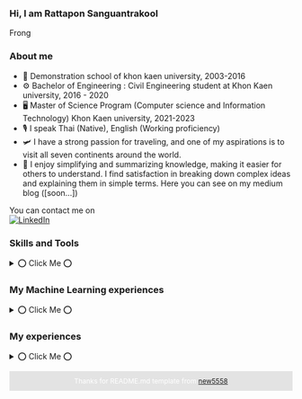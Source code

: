 ### Hi, I am Rattapon Sanguantrakool 
Frong


### About me
- 🏫 Demonstration school of khon kaen university, 2003-2016
- ⚙️ Bachelor of Engineering : Civil Engineering student at Khon Kaen university, 2016 - 2020
- 🖥️ Master of Science Program (Computer science and Information Technology) Khon Kaen university, 2021-2023
- 🎙 I speak Thai (Native), English 󠁧(Working proficiency)
- 🛩 I have a strong passion for traveling, and one of my aspirations is to visit all seven continents around the world.
- 📃 I enjoy simplifying and summarizing knowledge, making it easier for others to understand. I find satisfaction in breaking down complex ideas and explaining them in simple terms. Here you can see on my medium blog ([soon...]) 

You can contact me on  
[![LinkedIn](https://img.shields.io/badge/LinkedIn-0077B5?style=for-the-badge&logo=linkedin&logoColor=white)](https://www.linkedin.com/in/rattapon-sanguantrakool-99b509173/)

### Skills and Tools
<details>
<summary> 
⭕ Click Me ⭕
</summary>

#### Programming languages
![Python](https://img.shields.io/badge/Python-3776AB?style=for-the-badge&logo=python&logoColor=white) ![JavaScript](https://img.shields.io/badge/JavaScript-F7DF1E?style=for-the-badge&logo=javascript&logoColor=black) 
  
#### Frontend Development
![HTML](https://img.shields.io/badge/HTML-239120?style=for-the-badge&logo=html5&logoColor=white) ![CSS](https://img.shields.io/badge/CSS-239120?&style=for-the-badge&logo=css3&logoColor=white) 

#### Backend Develpment
![MongoDB](https://img.shields.io/badge/MongoDB-4EA94B?style=for-the-badge&logo=mongodb&logoColor=white) ![MySQL](https://img.shields.io/badge/MySQL-005C84?style=for-the-badge&logo=mysql&logoColor=white)

#### Machine Learning
![Keras](https://img.shields.io/badge/Keras-%23D00000.svg?style=for-the-badge&logo=Keras&logoColor=white) 	![TensorFlow](https://img.shields.io/badge/TensorFlow-%23FF6F00.svg?style=for-the-badge&logo=TensorFlow&logoColor=white) ![PyTorch](https://img.shields.io/badge/PyTorch-%23EE4C2C.svg?style=for-the-badge&logo=PyTorch&logoColor=white) ![scikit-learn](https://img.shields.io/badge/scikit--learn-%23F7931E.svg?style=for-the-badge&logo=scikit-learn&logoColor=white) ![OpenCV](https://img.shields.io/badge/OpenCV-27338e?style=for-the-badge&logo=OpenCV&logoColor=white)
  
#### Data Science
![Pandas](https://img.shields.io/badge/pandas-%23150458.svg?style=for-the-badge&logo=pandas&logoColor=white) ![NumPy](https://img.shields.io/badge/numpy-%23013243.svg?style=for-the-badge&logo=numpy&logoColor=white) 	![Plotly](https://img.shields.io/badge/Plotly-%233F4F75.svg?style=for-the-badge&logo=plotly&logoColor=white)
![Wandb](https://img.shields.io/badge/Weights_&_Biases-FFBE00?style=for-the-badge&logo=WeightsAndBiases&logoColor=white)

#### Design 
![Canva](https://img.shields.io/badge/Canva-%2300C4CC.svg?&style=for-the-badge&logo=Canva&logoColor=white) ![Figma](https://img.shields.io/badge/Figma-F24E1E?style=for-the-badge&logo=figma&logoColor=white)
</details>

### My Machine Learning experiences 
<details>
<summary> 
⭕ Click Me ⭕
</summary>

#### Computer Vision
Topic | Dataset | Description | Year | Code
------| ------- | ----------- | ---- | -----
Diabetic retinopathy classification  | DRD, APTOS, DDR, DeepDRiD, IDRiD, Messidor-2 | Image classification using hunggingface pretrained model (SwinTranV2). My master thesis at Khon Kaen university | 2022 | ..Coming soon.. [Project Repo](link)
Plant seeds detection | Competition dataset >>[Click here](https://www.kaggle.com/competitions/superai-north-seed-detection/data) | Seed dection and counting with YOLOv8 | 2023 | ..Coming soon.. [Project Repo](link)

#### Natural Language Processing
Topic | Dataset | Description | Year | Code
------| ------- | ----------- | ---- | -----
..Coming soon..  | ..Coming soon.. | ..Coming soon.. | ..Coming soon.. | ..Coming soon.. [Project Repo](link)

#### Time series
Topic | Dataset | Description | Year | Code
------| ------- | ----------- | ---- | -----
..Coming soon..  | ..Coming soon.. | ..Coming soon.. | ..Coming soon.. | ..Coming soon.. [Project Repo](link)
  
#### Tabular
Topic | Dataset | Description | Year | Code
------| ------- | ----------- | ---- | -----
Price estimation software  | THG private dataset | Estiation on procedure charge using machine learning | 2023 | ..Coming soon.. [Project Repo](link)

#### Others
Topic | Dataset | Description | Year | Code
------| ------- | ----------- | ---- | -----
..Coming soon..  | ..Coming soon.. | ..Coming soon.. | ..Coming soon.. | ..Coming soon.. [Project Repo](link)

</details>

### My experiences
<details>
<summary> 
⭕ Click Me ⭕
</summary>
  
  #### Civil Engineer
  - 🏡 Project site engineering at ASA House Co.,Ltd. Khon Kaen, 2021
  
  #### Ai Engineer
  - coming soon..

  #### Internships
  - <img src="https://s3-symbol-logo.tradingview.com/italian-thai-development--600.png" width="20" height="20"> Internship with Italian-Thai Development Public Co Ltd., 2019 
  - <img src="https://scontent.fbkk4-5.fna.fbcdn.net/v/t39.30808-6/335447706_566381908597630_5511798379302711607_n.jpg?_nc_cat=1&ccb=1-7&_nc_sid=09cbfe&_nc_eui2=AeFGTn5iS73yNCWdRP-ee1wkxc8i84xiPkzFzyLzjGI-TN4HC4x_CIBRhkAYUglC5cVDQkyBUn6wWFG0ySjEXwbC&_nc_ohc=g1Gx6RamlwoAX_zvmkG&_nc_zt=23&_nc_ht=scontent.fbkk4-5.fna&oh=00_AfCBZ9mr2QCA5z162T7RvOMhKKu6tn2czJiAUk6V99bYVw&oe=64899A16" width="20" height="20"> Internship with Pruksa Real Estate Co.,Ltd.,  Project : Create S – curve graph of construction management to project progress, 2020
  - <img src="https://scontent.fbkk4-4.fna.fbcdn.net/v/t1.6435-9/92326788_631432784101932_8364635356569534464_n.jpg?_nc_cat=109&ccb=1-7&_nc_sid=09cbfe&_nc_eui2=AeEmkFnWJSPz-gGOAyljKRdlGEGsCnjlk64YQawKeOWTrsh2QBXTsQmUmiOEbMENffvq4CMCIl5kTL5bODClgPNB&_nc_ohc=v6QTKaFdUi8AX8dP5tU&_nc_oc=AQlNSSNWtv9syll49BkWlUjm6KH3j5ycNe9WW83AG12M8iSS9lWgnPqoc6K9oQ7aAWY&_nc_ht=scontent.fbkk4-4.fna&oh=00_AfBd8_TLhD_1JUV3bxzw5AsF0M4rEfzCYTzRbUiU-IdK6A&oe=64AD1125" width="20" height="20"> Intership with Thonburi Healthcare Group Co.,Ltd. at Thonburi Bamrungmuang Hospital, Project : Price estimation software for service, 2023
  
  ![Profile Views](https://komarev.com/ghpvc/?username=FrongTH)
</details>

<div align="center">
  <p style="background-color: rgba(0, 0, 0, 0.1); color: white; padding: 10px; font-size: 12px;">
    Thanks for README.md template from 
    <a href="https://github.com/new5558/new5558/blob/master/README.md">new5558</a>
  </p>
</div>





<!--
### Status
[![Norapat's github stats](https://github-readme-stats.vercel.app/api?username=new5558&hide=stars&count_private=true&show_icons=true&theme=dracula)](https://github.com/anuraghazra/github-readme-stats)&nbsp;&nbsp;[![Top Langs](https://github-readme-stats.vercel.app/api/top-langs/?username=new5558&layout=compact&langs_count=6&theme=dracula)](https://github.com/new5558)

![Profile view](https://komarev.com/ghpvc/?username=new5558)


**new5558/new5558** is a ✨ _special_ ✨ repository because its `README.md` (this file) appears on your GitHub profile.

Here are some ideas to get you started:

- 🔭 I’m currently working on ...
- 🌱 I’m currently learning ...
- 👯 I’m looking to collaborate on ...
- 🤔 I’m looking for help with ...
- 💬 Ask me about ...
- 📫 How to reach me: ...
- 😄 Pronouns: ...
- ⚡ Fun fact: ...
-->
